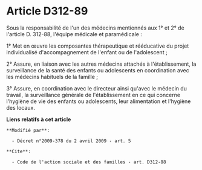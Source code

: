 # Article D312-89

Sous la responsabilité de l'un des médecins mentionnés aux 1° et 2° de l'article D. 312-88, l'équipe médicale et
paramédicale : 

1° Met en œuvre les composantes thérapeutique et rééducative du projet individualisé d'accompagnement de l'enfant ou de
l'adolescent ; 

2° Assure, en liaison avec les autres médecins attachés à l'établissement, la surveillance de la santé des enfants ou
adolescents en coordination avec les médecins habituels de la famille ; 

3° Assure, en coordination avec le directeur ainsi qu'avec le médecin du travail, la surveillance générale de l'établissement
en ce qui concerne l'hygiène de vie des enfants ou adolescents, leur alimentation et l'hygiène des locaux.

**Liens relatifs à cet article**

	**Modifié par**:

	  - Décret n°2009-378 du 2 avril 2009 - art. 5

	**Cite**:

	  - Code de l'action sociale et des familles - art. D312-88
